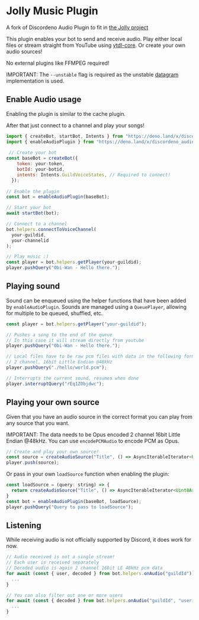 # Jolly Music Plugin

A fork of Discordeno Audio Plugin to fit in [the Jolly project](https://github.com/raluvy95/jolly)

This plugin enables your bot to send and receive audio.
Play either local files or stream straight from YouTube using [ytdl-core](https://github.com/DjDeveloperr/ytdl_core).
Or create your own audio sources!

No external plugins like FFMPEG required!

IMPORTANT: The `--unstable` flag is required as the unstable [datagram](https://doc.deno.land/deno/unstable/~/Deno.listenDatagram) implementation is used.

## Enable Audio usage

Enabling the plugin is similar to the cache plugin.

After that just connect to a channel and play your songs!


```js
import { createBot, startBot, Intents } from "https://deno.land/x/discordeno/mod.ts";
import { enableAudioPlugin } from "https://deno.land/x/discordeno_audio_plugin/mod.ts";
 
 // Create your bot
const baseBot = createBot({
    token: your-token,
    botId: your-botid,
    intents: Intents.GuildVoiceStates, // Required to connect!
  });
  
// Enable the plugin
const bot = enableAudioPlugin(baseBot); 

// Start your bot
await startBot(bot);

// Connect to a channel
bot.helpers.connectToVoiceChannel(
  your-guildid,
  your-channelid
);

// Play music :)
const player = bot.helpers.getPlayer(your-guildid);
player.pushQuery("Obi-Wan - Hello there.");
```

## Playing sound

Sound can be enqueued using the helper functions that have been added by `enableAudioPlugin`.
Sounds are managed using a `QueuePlayer`, allowing for multiple to be queued, shuffled, etc.

```js
const player = bot.helpers.getPlayer("your-guildid");

// Pushes a song to the end of the queue
// In this case it will stream directly from youtube
player.pushQuery("Obi-Wan - Hello there.");

// Local files have to be raw pcm files with data in the following format:
// 2 channel, 16bit Little Endian @48kHz
player.pushQuery("./hello/world.pcm"); 

// Interrupts the current sound, resumes when done
player.interruptQuery("rEq1Z0bjdwc"); 
```


## Playing your own source

Given that you have an audio source in the correct format you can play from any source that you want.

IMPORTANT:
The data needs to be Opus encoded 2 channel 16bit Little Endian @48kHz.
You can use `encodePCMAudio` to encode PCM as Opus.
```js
// Create and play your own source!
const source = createAudioSource("Title", () => AsyncIterableIterator<Uint8Array>)
player.push(source); 
```
Or pass in your own `loadSource` function when enabling the plugin:
```js
const loadSource = (query: string) => {
  return createAudioSource("Title", () => AsyncIterableIterator<Uint8Array>);
}
const bot = enableAudioPlugin(baseBot, loadSource);
player.pushQuery("Query to pass to loadSource");
```



## Listening

While receiving audio is not officially supported by Discord, it does work for now.

```js
// Audio received is not a single stream!
// Each user is received separately
// Decoded audio is again 2 channel 16bit LE 48kHz pcm data
for await (const { user, decoded } from bot.helpers.onAudio("guildId")) {
  ...
}

// You can also filter out one or more users
for await (const { decoded } from bot.helpers.onAudio("guildId", "userid")) {
  ...
}
```
